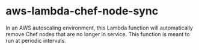 # aws-lambda-chef-node-sync
In an AWS autoscaling environment, this Lambda function will automatically remove Chef nodes that are no longer in service.  This function is meant to run at periodic intervals.
